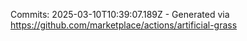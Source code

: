Commits: 2025-03-10T10:39:07.189Z - Generated via https://github.com/marketplace/actions/artificial-grass
<br>
